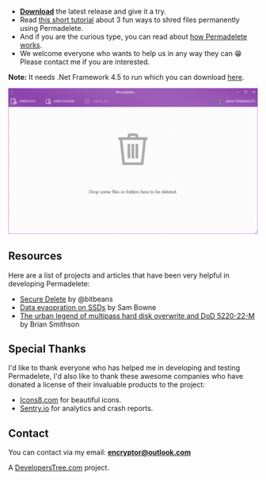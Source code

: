 - **[Download](https://github.com/encrypt0r/permadelete/releases)** the latest release and give it a try.
- Read [this short tutorial](https://github.com/encrypt0r/permadelete/wiki/How-to-use-Permadelete) about 3 fun ways to shred files permanently using Permadelete.
- And if you are the curious type, you can read about [how Permadelete works](https://github.com/encrypt0r/permadelete/wiki/How-Permadelete-works).
- We welcome everyone who wants to help us in any way they can :grin: Please contact me if you are interested.

**Note:** It needs .Net Framework 4.5 to run which you can download [here](https://www.microsoft.com/en-us/download/details.aspx?id=30653).

![Main Window](screenshots/mainwindow.png)

## Resources
Here are a list of projects and articles that have been very helpful in developing Permadelete:
- [Secure Delete](https://github.com/bitbeans/securedelete-net) by @bitbeans
- [Data evaopration on SSDs](https://www.youtube.com/watch?v=zG0orMGf_Go) by Sam Bowne
- [The urban legend of multipass hard disk overwrite and DoD 5220-22-M](http://web.archive.org/web/20121110053501/http://grot.com/wordpress/?p=154) by Brian Smithson

## Special Thanks
I'd like to thank everyone who has helped me in developing and testing Permadelete, I'd also like to thank these awesome companies who have donated a license of their invaluable products to the project:
- [Icons8.com](https://icons8.com) for beautiful icons.
- [Sentry.io](https://sentry.io) for analytics and crash reports.

## Contact
You can contact via my email: [**encryptor@outlook.com**](mailto:encryptor@outlook.com)

A [DevelopersTree.com](https://developerstree.com/) project.